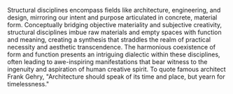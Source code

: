 
Structural disciplines encompass fields like architecture, engineering, and design, mirroring our intent and purpose articulated in concrete, material form. Conceptually bridging objective materiality and subjective creativity, structural disciplines imbue raw materials and empty spaces with function and meaning, creating a synthesis that straddles the realm of practical necessity and aesthetic transcendence. The harmonious coexistence of form and function presents an intriguing dialectic within these disciplines, often leading to awe-inspiring manifestations that bear witness to the ingenuity and aspiration of human creative spirit. To quote famous architect Frank Gehry,  "Architecture should speak of its time and place, but yearn for timelessness."

